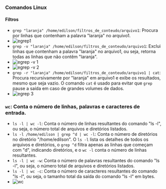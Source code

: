 ### Comandos Linux

#### Filtros

- `grep "laranja" /home/edilson/filtros_de_conteudo/arquivo1`: Procura por linhas que contenham a palavra "laranja" no arquivo1.
- ![egrep1](https://github.com/EdilsonDevops/Linux-Ninja-Skills/assets/96980587/74eae3e5-344d-4408-aa88-f4f22fdbe468)
- `grep -v "laranja" /home/edilson/filtros_de_conteudo/arquivo1`: Exclui linhas que contenham a palavra "laranja" no arquivo1, ou seja, retorna todas as linhas que não contêm "laranja".
- ![egrep -v 1](https://github.com/EdilsonDevops/Linux-Ninja-Skills/assets/96980587/312d2b85-7cf2-4431-be39-92f07442472e)
- ![egrep -v 2](https://github.com/EdilsonDevops/Linux-Ninja-Skills/assets/96980587/1fe38fe5-b25a-4c67-b4bf-40f8000a40e3)
- `grep -r "laranja" /home/edilson/filtros_de_conteudo/arquivo1 | cat`: Procura recursivamente por "laranja" em arquivo1 e exibe os resultados, mesmo que seja vazio. O comando `cat` é usado para evitar que `grep` pause a saída em caso de grandes volumes de dados.
- ![egrep 3](https://github.com/EdilsonDevops/Linux-Ninja-Skills/assets/96980587/4726f9df-e935-44d1-9747-d8a62061fd87)


### `wc`: Conta o número de linhas, palavras e caracteres de entrada.

- `ls -l | wc -l`: Conta o número de linhas resultantes do comando "ls -l", ou seja, o número total de arquivos e diretórios listados.
- `ls -l /home/edilson | grep ^d | wc -l`: Conta o número de diretórios no diretório "/home/edilson". O `ls -l` lista os detalhes de todos os arquivos e diretórios, o `grep ^d` filtra apenas as linhas que começam com "d", indicando diretórios, e o `wc -l` conta o número de linhas resultantes.
- `ls -l | wc -w`: Conta o número de palavras resultantes do comando "ls -l", ou seja, o número total de arquivos e diretórios listados.
- `ls -l | wc -c`: Conta o número de caracteres resultantes do comando "ls -l", ou seja, o tamanho total da saída do comando "ls -l" em bytes.
- ![wc](https://github.com/EdilsonDevops/Linux-Ninja-Skills/assets/96980587/4ba67cb5-db73-4c1c-8615-1d64ec11e4eb)


